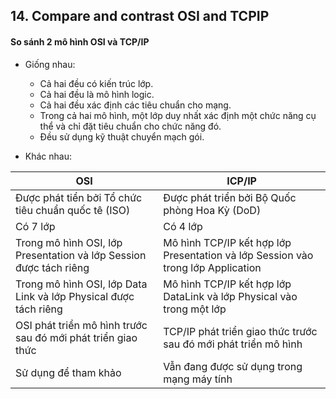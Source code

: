 ## 14. Compare and contrast OSI and TCPIP

#### So sánh 2 mô hình OSI và TCP/IP

- Giống nhau:
	- Cả hai đều có kiến ​​trúc lớp.
	- Cả hai đều là mô hình logic.
	- Cả hai đều xác định các tiêu chuẩn cho mạng.
	- Trong cả hai mô hình, một lớp duy nhất xác định một chức năng cụ thể và chỉ đặt tiêu chuẩn cho chức năng đó.
	- Đều sử dụng kỹ thuật chuyển mạch gói.

- Khác nhau:

| OSI | ICP/IP |
| --- | --- |
| Được phát tiển bởi Tổ chức tiêu chuẩn quốc tê (ISO) | Được phát triển bởi Bộ Quốc phòng Hoa Kỳ (DoD) |
| Có 7 lớp | Có 4 lớp |
| Trong mô hình OSI, lớp Presentation và lớp Session được tách riêng | Mô hình TCP/IP kết hợp lớp Presentation và lớp Session vào trong lớp Application |
| Trong mô hình OSI, lớp Data Link và lớp Physical được tách riêng | Mô hình TCP/IP kết hợp lớp DataLink và lớp Physical vào trong một lớp |
| OSI phát triển mô hình trước sau đó mới phát triển giao thức | TCP/IP phát triển giao thức trước sau đó mới phát triển mô hình |
| Sử dụng để tham khảo | Vẫn đang được sử dụng trong mạng máy tính |